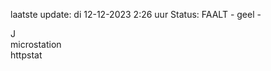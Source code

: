 laatste update: 
di 12-12-2023  2:26   uur 
Status: FAALT - geel - 
<div class="service R">J</div><div class="service Y">microstation</div><div class="service G">httpstat</div>